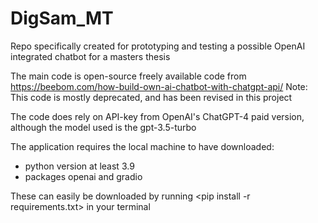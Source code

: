 # DigSam_MT
 Repo specifically created for prototyping and testing a possible OpenAI integrated chatbot for a masters thesis

 The main code is open-source freely available code from https://beebom.com/how-build-own-ai-chatbot-with-chatgpt-api/
 Note: This code is mostly deprecated, and has been revised in this project

 The code does rely on API-key from OpenAI's ChatGPT-4 paid version, although the model used is the gpt-3.5-turbo


 The application requires the local machine to have downloaded: 
  - python version at least 3.9
  - packages openai and gradio

These can easily be downloaded by running <pip install -r requirements.txt> in your terminal
